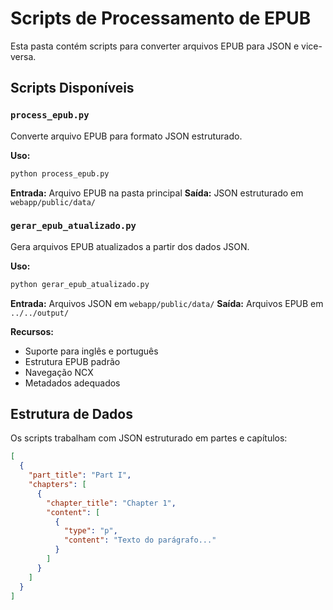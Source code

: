 # Scripts de Processamento de EPUB

Esta pasta contém scripts para converter arquivos EPUB para JSON e vice-versa.

## Scripts Disponíveis

### `process_epub.py`
Converte arquivo EPUB para formato JSON estruturado.

**Uso:**
```bash
python process_epub.py
```

**Entrada:** Arquivo EPUB na pasta principal
**Saída:** JSON estruturado em `webapp/public/data/`

### `gerar_epub_atualizado.py`
Gera arquivos EPUB atualizados a partir dos dados JSON.

**Uso:**
```bash
python gerar_epub_atualizado.py
```

**Entrada:** Arquivos JSON em `webapp/public/data/`
**Saída:** Arquivos EPUB em `../../output/`

**Recursos:**
- Suporte para inglês e português
- Estrutura EPUB padrão
- Navegação NCX
- Metadados adequados

## Estrutura de Dados

Os scripts trabalham com JSON estruturado em partes e capítulos:

```json
[
  {
    "part_title": "Part I",
    "chapters": [
      {
        "chapter_title": "Chapter 1",
        "content": [
          {
            "type": "p",
            "content": "Texto do parágrafo..."
          }
        ]
      }
    ]
  }
]
```
